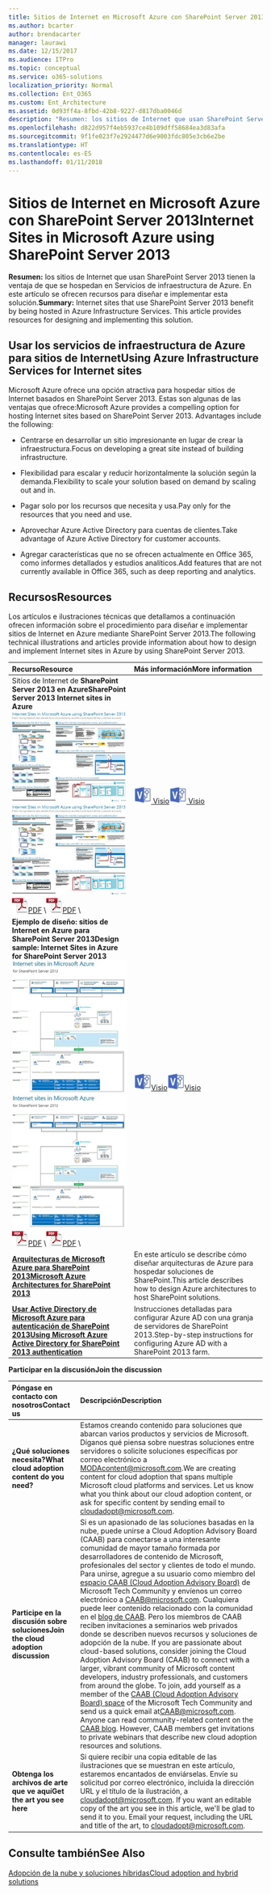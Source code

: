 ```yaml
---
title: Sitios de Internet en Microsoft Azure con SharePoint Server 2013
ms.author: bcarter
author: brendacarter
manager: laurawi
ms.date: 12/15/2017
ms.audience: ITPro
ms.topic: conceptual
ms.service: o365-solutions
localization_priority: Normal
ms.collection: Ent_O365
ms.custom: Ent_Architecture
ms.assetid: 0d93ff4a-8fbd-42b8-9227-d817dba0046d
description: "Resumen: los sitios de Internet que usan SharePoint Server 2013 tienen la ventaja de que se hospedan en Servicios de infraestructura de Azure. En este artículo se ofrecen recursos para diseñar e implementar esta solución."
ms.openlocfilehash: d822d957f4eb5937ce4b109dff58684ea3d83afa
ms.sourcegitcommit: 9f1fe023f7e2924477d6e9003fdc805e3cb6e2be
ms.translationtype: HT
ms.contentlocale: es-ES
ms.lasthandoff: 01/11/2018
---
```

# <a name="internet-sites-in-microsoft-azure-using-sharepoint-server-2013"></a><span data-ttu-id="aafce-104">Sitios de Internet en Microsoft Azure con SharePoint Server 2013</span><span class="sxs-lookup"><span data-stu-id="aafce-104">Internet Sites in Microsoft Azure using SharePoint Server 2013</span></span>

 <span data-ttu-id="aafce-p102">**Resumen:** los sitios de Internet que usan SharePoint Server 2013 tienen la ventaja de que se hospedan en Servicios de infraestructura de Azure. En este artículo se ofrecen recursos para diseñar e implementar esta solución.</span><span class="sxs-lookup"><span data-stu-id="aafce-p102">**Summary:** Internet sites that use SharePoint Server 2013 benefit by being hosted in Azure Infrastructure Services. This article provides resources for designing and implementing this solution.</span></span>
  
## <a name="using-azure-infrastructure-services-for-internet-sites"></a><span data-ttu-id="aafce-107">Usar los servicios de infraestructura de Azure para sitios de Internet</span><span class="sxs-lookup"><span data-stu-id="aafce-107">Using Azure Infrastructure Services for Internet sites</span></span>

<span data-ttu-id="aafce-p103">Microsoft Azure ofrece una opción atractiva para hospedar sitios de Internet basados en SharePoint Server 2013. Estas son algunas de las ventajas que ofrece:</span><span class="sxs-lookup"><span data-stu-id="aafce-p103">Microsoft Azure provides a compelling option for hosting Internet sites based on SharePoint Server 2013. Advantages include the following:</span></span>
  
- <span data-ttu-id="aafce-110">Centrarse en desarrollar un sitio impresionante en lugar de crear la infraestructura.</span><span class="sxs-lookup"><span data-stu-id="aafce-110">Focus on developing a great site instead of building infrastructure.</span></span>
    
- <span data-ttu-id="aafce-111">Flexibilidad para escalar y reducir horizontalmente la solución según la demanda.</span><span class="sxs-lookup"><span data-stu-id="aafce-111">Flexibility to scale your solution based on demand by scaling out and in.</span></span>
    
- <span data-ttu-id="aafce-112">Pagar solo por los recursos que necesita y usa.</span><span class="sxs-lookup"><span data-stu-id="aafce-112">Pay only for the resources that you need and use.</span></span>
    
- <span data-ttu-id="aafce-113">Aprovechar Azure Active Directory para cuentas de clientes.</span><span class="sxs-lookup"><span data-stu-id="aafce-113">Take advantage of Azure Active Directory for customer accounts.</span></span>
    
- <span data-ttu-id="aafce-114">Agregar características que no se ofrecen actualmente en Office 365, como informes detallados y estudios analíticos.</span><span class="sxs-lookup"><span data-stu-id="aafce-114">Add features that are not currently available in Office 365, such as deep reporting and analytics.</span></span>
    
## <a name="resources"></a><span data-ttu-id="aafce-115">Recursos</span><span class="sxs-lookup"><span data-stu-id="aafce-115">Resources</span></span>

<span data-ttu-id="aafce-116">Los artículos e ilustraciones técnicas que detallamos a continuación ofrecen información sobre el procedimiento para diseñar e implementar sitios de Internet en Azure mediante SharePoint Server 2013.</span><span class="sxs-lookup"><span data-stu-id="aafce-116">The following technical illustrations and articles provide information about how to design and implement Internet sites in Azure by using SharePoint Server 2013.</span></span>
  
|<span data-ttu-id="aafce-117">**Recurso**</span><span class="sxs-lookup"><span data-stu-id="aafce-117">**Resource**</span></span>|<span data-ttu-id="aafce-118">**Más información**</span><span class="sxs-lookup"><span data-stu-id="aafce-118">**More information**</span></span>|
|:-----|:-----|
|<span data-ttu-id="aafce-119">Sitios de Internet de **SharePoint Server 2013 en Azure**</span><span class="sxs-lookup"><span data-stu-id="aafce-119">**SharePoint Server 2013 Internet sites in Azure**</span></span> <br/> <span data-ttu-id="aafce-120">[![Imagen de sitios de Internet en Azure usando SharePoint](images/MS_AZ_SPInternetSites.jpg)          ](https://go.microsoft.com/fwlink/p/?LinkId=392552)</span><span class="sxs-lookup"><span data-stu-id="aafce-120">[![Image of Internet sites in Azure using SharePoint](images/MS_AZ_SPInternetSites.jpg)          ](https://go.microsoft.com/fwlink/p/?LinkId=392552)</span></span> <br/> <span data-ttu-id="aafce-121">![Archivo PDF](images/ITPro_Other_PDFicon.png)[PDF](https://go.microsoft.com/fwlink/p/?LinkId=392552)  \\</span><span class="sxs-lookup"><span data-stu-id="aafce-121">![PDF file](images/ITPro_Other_PDFicon.png)[PDF](https://go.microsoft.com/fwlink/p/?LinkId=392552)  \\</span></span>| <span data-ttu-id="aafce-122">[![Archivo de Visio](images/ITPro_Other_VisioIcon.jpg)          ](https://go.microsoft.com/fwlink/p/?LinkId=392551)[Visio](https://go.microsoft.com/fwlink/p/?LinkId=392551)</span><span class="sxs-lookup"><span data-stu-id="aafce-122">[![Visio file](images/ITPro_Other_VisioIcon.jpg)          ](https://go.microsoft.com/fwlink/p/?LinkId=392551)[Visio](https://go.microsoft.com/fwlink/p/?LinkId=392551)</span></span> <br/> |<span data-ttu-id="aafce-123">En este modelo de arquitectura se describen las principales actividades de diseño y las opciones de arquitectura recomendadas para sitios de Internet en Azure.</span><span class="sxs-lookup"><span data-stu-id="aafce-123">This architecture model outlines key design activities and recommended architecture choices for Internet sites in Azure.</span></span>  <br/> |
|<span data-ttu-id="aafce-124">**Ejemplo de diseño: sitios de Internet en Azure para SharePoint Server 2013**</span><span class="sxs-lookup"><span data-stu-id="aafce-124">**Design sample: Internet Sites in Azure for SharePoint Server 2013**</span></span> <br/> <span data-ttu-id="aafce-125">[![Imagen de la muestra de diseño: sitios de Internet en Microsoft Azure para SharePoint 2013](images/MS_AZ_InternetSitesDesignSample.jpg)          ](https://go.microsoft.com/fwlink/p/?LinkId=392549)</span><span class="sxs-lookup"><span data-stu-id="aafce-125">[![Image of the Design sample: Internet sites in Microsoft Azure for SharePoint 2013](images/MS_AZ_InternetSitesDesignSample.jpg)          ](https://go.microsoft.com/fwlink/p/?LinkId=392549)</span></span> <br/> <span data-ttu-id="aafce-126">![Archivo PDF](images/ITPro_Other_PDFicon.png)[PDF](https://go.microsoft.com/fwlink/p/?LinkId=392549)  \\</span><span class="sxs-lookup"><span data-stu-id="aafce-126">![PDF file](images/ITPro_Other_PDFicon.png)[PDF](https://go.microsoft.com/fwlink/p/?LinkId=392549)  \\</span></span>| <span data-ttu-id="aafce-127">![Archivo de Visio](images/ITPro_Other_VisioIcon.jpg)[Visio](https://go.microsoft.com/fwlink/p/?LinkId=392548)</span><span class="sxs-lookup"><span data-stu-id="aafce-127">![Visio file](images/ITPro_Other_VisioIcon.jpg)[Visio](https://go.microsoft.com/fwlink/p/?LinkId=392548)</span></span> <br/> |<span data-ttu-id="aafce-128">Use este ejemplo de diseño como punto de partida para su propia arquitectura.</span><span class="sxs-lookup"><span data-stu-id="aafce-128">Use this design sample as a starting point for your own architecture.</span></span>  <br/> |
|<span data-ttu-id="aafce-129">**[Arquitecturas de Microsoft Azure para SharePoint 2013](microsoft-azure-architectures-for-sharepoint-2013.md)**</span><span class="sxs-lookup"><span data-stu-id="aafce-129">**[Microsoft Azure Architectures for SharePoint 2013](microsoft-azure-architectures-for-sharepoint-2013.md)**</span></span> <br/> |<span data-ttu-id="aafce-130">En este artículo se describe cómo diseñar arquitecturas de Azure para hospedar soluciones de SharePoint.</span><span class="sxs-lookup"><span data-stu-id="aafce-130">This article describes how to design Azure architectures to host SharePoint solutions.</span></span>  <br/> |
|<span data-ttu-id="aafce-131">**[Usar Active Directory de Microsoft Azure para autenticación de SharePoint 2013](using-microsoft-azure-active-directory-for-sharepoint-2013-authentication.md)**</span><span class="sxs-lookup"><span data-stu-id="aafce-131">**[Using Microsoft Azure Active Directory for SharePoint 2013 authentication](using-microsoft-azure-active-directory-for-sharepoint-2013-authentication.md)**</span></span> <br/> |<span data-ttu-id="aafce-132">Instrucciones detalladas para configurar Azure AD con una granja de servidores de SharePoint 2013.</span><span class="sxs-lookup"><span data-stu-id="aafce-132">Step-by-step instructions for configuring Azure AD with a SharePoint 2013 farm.</span></span>  <br/> |
   
<span data-ttu-id="aafce-133">**Participar en la discusión**</span><span class="sxs-lookup"><span data-stu-id="aafce-133">**Join the discussion**</span></span>

|<span data-ttu-id="aafce-134">**Póngase en contacto con nosotros**</span><span class="sxs-lookup"><span data-stu-id="aafce-134">**Contact us**</span></span>|<span data-ttu-id="aafce-135">**Descripción**</span><span class="sxs-lookup"><span data-stu-id="aafce-135">**Description**</span></span>|
|:-----|:-----|
|<span data-ttu-id="aafce-136">**¿Qué soluciones necesita?**</span><span class="sxs-lookup"><span data-stu-id="aafce-136">**What cloud adoption content do you need?**</span></span> <br/> |<span data-ttu-id="aafce-p104">Estamos creando contenido para soluciones que abarcan varios productos y servicios de Microsoft. Díganos qué piensa sobre nuestras soluciones entre servidores o solicite soluciones específicas por correo electrónico a [MODAcontent@microsoft.com](mailto:cloudadopt@microsoft.com?Subject=[Cloud%20Adoption%20Content%20Feedback]:%20).</span><span class="sxs-lookup"><span data-stu-id="aafce-p104">We are creating content for cloud adoption that spans multiple Microsoft cloud platforms and services. Let us know what you think about our cloud adoption content, or ask for specific content by sending email to [cloudadopt@microsoft.com](mailto:cloudadopt@microsoft.com?Subject=[Cloud%20Adoption%20Content%20Feedback]:%20).  </span></span><br/> |
|<span data-ttu-id="aafce-139">**Participe en la discusión sobre soluciones**</span><span class="sxs-lookup"><span data-stu-id="aafce-139">**Join the cloud adoption discussion**</span></span> <br/> |<span data-ttu-id="aafce-p105">Si es un apasionado de las soluciones basadas en la nube, puede unirse a Cloud Adoption Advisory Board (CAAB) para conectarse a una interesante comunidad de mayor tamaño formada por desarrolladores de contenido de Microsoft, profesionales del sector y clientes de todo el mundo. Para unirse, agregue a su usuario como miembro del [espacio CAAB (Cloud Adoption Advisory Board)](https://aka.ms/caab) de Microsoft Tech Community y envíenos un correo electrónico a [CAAB@microsoft.com](mailto:caab@microsoft.com?Subject=I%20just%20joined%20the%20Cloud%20Adoption%20Advisory%20Board!). Cualquiera puede leer contenido relacionado con la comunidad en el [blog de CAAB](https://blogs.technet.com/b/solutions_advisory_board/). Pero los miembros de CAAB reciben invitaciones a seminarios web privados donde se describen nuevos recursos y soluciones de adopción de la nube.  </span><span class="sxs-lookup"><span data-stu-id="aafce-p105">If you are passionate about cloud-based solutions, consider joining the Cloud Adoption Advisory Board (CAAB) to connect with a larger, vibrant community of Microsoft content developers, industry professionals, and customers from around the globe. To join, add yourself as a member of the [CAAB (Cloud Adoption Advisory Board) space](https://aka.ms/caab) of the Microsoft Tech Community and send us a quick email at[CAAB@microsoft.com](mailto:caab@microsoft.com?Subject=I%20just%20joined%20the%20Cloud%20Adoption%20Advisory%20Board!). Anyone can read community-related content on the [CAAB blog](https://blogs.technet.com/b/solutions_advisory_board/). However, CAAB members get invitations to private webinars that describe new cloud adoption resources and solutions.  </span></span><br/> |
|<span data-ttu-id="aafce-143">**Obtenga los archivos de arte que ve aquí**</span><span class="sxs-lookup"><span data-stu-id="aafce-143">**Get the art you see here**</span></span> <br/> |<span data-ttu-id="aafce-p106">Si quiere recibir una copia editable de las ilustraciones que se muestran en este artículo, estaremos encantados de enviárselas. Envíe su solicitud por correo electrónico, incluida la dirección URL y el título de la ilustración, a [cloudadopt@microsoft.com](mailto:cloudadopt@microsoft.com?subject=[Art%20Request]:%20).  </span><span class="sxs-lookup"><span data-stu-id="aafce-p106">If you want an editable copy of the art you see in this article, we'll be glad to send it to you. Email your request, including the URL and title of the art, to [cloudadopt@microsoft.com](mailto:cloudadopt@microsoft.com?subject=[Art%20Request]:%20).  </span></span><br/> |
   
## <a name="see-also"></a><span data-ttu-id="aafce-146">Consulte también</span><span class="sxs-lookup"><span data-stu-id="aafce-146">See Also</span></span>

[<span data-ttu-id="aafce-147">Adopción de la nube y soluciones híbridas</span><span class="sxs-lookup"><span data-stu-id="aafce-147">Cloud adoption and hybrid solutions</span></span>](cloud-adoption-and-hybrid-solutions.md)



